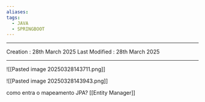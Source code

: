 ```yaml
---
aliases: 
tags:
  - JAVA
  - SPRINGBOOT
---
```

---
Creation : 28th March 2025
Last Modified : 28th March 2025
___

![[Pasted image 20250328143711.png]]

![[Pasted image 20250328143943.png]]

como entra o mapeamento JPA?
[[Entity Manager]]